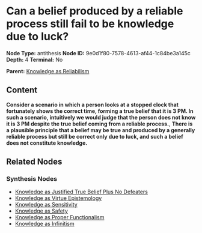 # Can a belief produced by a reliable process still fail to be knowledge due to luck?

**Node Type:** antithesis
**Node ID:** 9e0d1f80-7578-4613-af44-1c84be3a145c
**Depth:** 4
**Terminal:** No

**Parent:** [Knowledge as Reliabilism](knowledge-as-reliabilism-synthesis-c9f0afda-b10a-48dd-9aa0-5e1557825b85.md)

## Content

**Consider a scenario in which a person looks at a stopped clock that fortunately shows the correct time, forming a true belief that it is 3 PM. In such a scenario, intuitively we would judge that the person does not know it is 3 PM despite the true belief coming from a reliable process.**, **There is a plausible principle that a belief may be true and produced by a generally reliable process but still be correct only due to luck, and such a belief does not constitute knowledge.**

## Related Nodes

### Synthesis Nodes

- [Knowledge as Justified True Belief Plus No Defeaters](knowledge-as-justified-true-belief-plus-no-defeaters-synthesis-4b3ffe62-480a-458c-b567-0c49d2a18a0a.md)
- [Knowledge as Virtue Epistemology](knowledge-as-virtue-epistemology-synthesis-f6231422-51e5-47f1-ad7c-ee93dee3fee2.md)
- [Knowledge as Sensitivity](knowledge-as-sensitivity-synthesis-8cbe311a-deac-418b-b7dd-eaa3a5bad485.md)
- [Knowledge as Safety](knowledge-as-safety-synthesis-24c5b217-fa3c-49d0-9748-6870262a1f69.md)
- [Knowledge as Proper Functionalism](knowledge-as-proper-functionalism-synthesis-81fe0df3-bd33-4aa2-bcc3-ba32fce53bbc.md)
- [Knowledge as Infinitism](knowledge-as-infinitism-synthesis-04f2f396-df54-4f3c-88a6-235cfb7c6d15.md)
